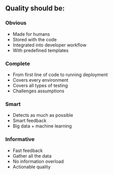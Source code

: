 

## Quality should be:

### Obvious
- Made for humans
- Stored with the code
- Integrated into developer workflow
- With predefined templates

### Complete
- From first line of code to running deployment
- Covers every environment
- Covers all types of testing
- Challenges assumptions

### Smart
- Detects as much as possible
- Smart feedback
- Big data + machine learning

### Informative
- Fast feedback
- Gather all the data
- No information overload
- Actionable quality
